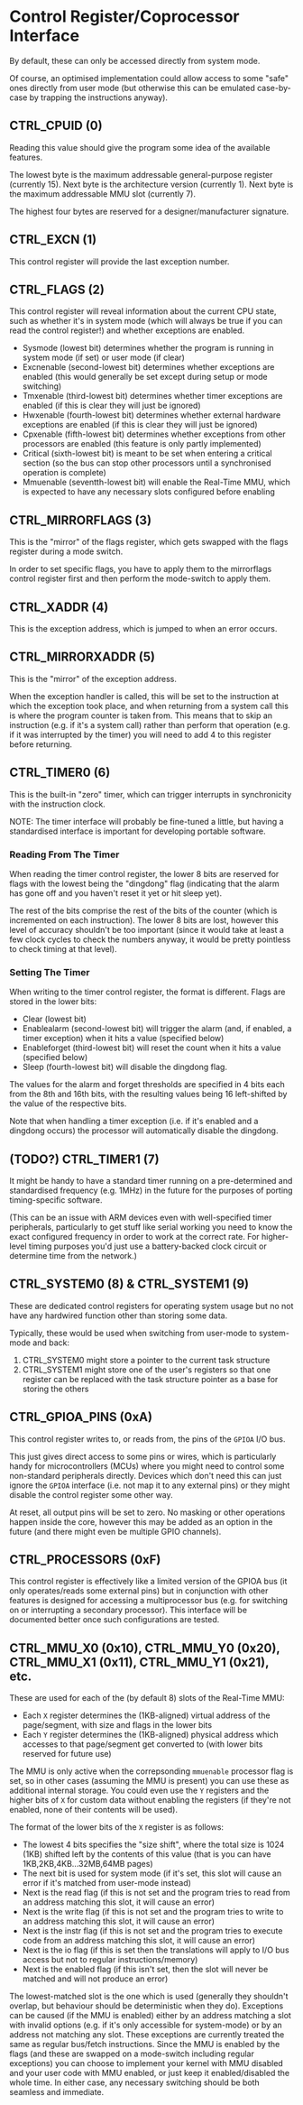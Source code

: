 # Control Register/Coprocessor Interface

By default, these can only be accessed directly from system mode.

Of course, an optimised implementation could allow access to some "safe" ones directly from user mode (but otherwise this can be emulated case-by-case by trapping the instructions anyway).

## CTRL_CPUID (0)

Reading this value should give the program some idea of the available features.

The lowest byte is the maximum addressable general-purpose register (currently 15). Next byte is the architecture version (currently 1). Next byte is the maximum addressable MMU slot (currently 7).

The highest four bytes are reserved for a designer/manufacturer signature.

## CTRL_EXCN (1)

This control register will provide the last exception number.

## CTRL_FLAGS (2)

This control register will reveal information about the current CPU state, such as whether it's in system mode (which will always be true if you can read the control register!) and whether exceptions are enabled.

* Sysmode (lowest bit) determines whether the program is running in system mode (if set) or user mode (if clear)
* Excnenable (second-lowest bit) determines whether exceptions are enabled (this would generally be set except during setup or mode switching)
* Tmxenable (third-lowest bit) determines whether timer exceptions are enabled (if this is clear they will just be ignored)
* Hwxenable (fourth-lowest bit) determines whether external hardware exceptions are enabled (if this is clear they will just be ignored)
* Cpxenable (fifth-lowest bit) determines whether exceptions from other processors are enabled (this feature is only partly implemented)
* Critical (sixth-lowest bit) is meant to be set when entering a critical section (so the bus can stop other processors until a synchronised operation is complete)
* Mmuenable (seventth-lowest bit) will enable the Real-Time MMU, which is expected to have any necessary slots configured before enabling

## CTRL_MIRRORFLAGS (3)

This is the "mirror" of the flags register, which gets swapped with the flags register during a mode switch.

In order to set specific flags, you have to apply them to the mirrorflags control register first and then perform the mode-switch to apply them.

## CTRL_XADDR (4)

This is the exception address, which is jumped to when an error occurs.

## CTRL_MIRRORXADDR (5)

This is the "mirror" of the exception address.

When the exception handler is called, this will be set to the instruction at which the exception took place, and when returning from a system call this is where the program counter is taken from. This means that to skip an instruction (e.g. if it's a system call) rather than perform that operation (e.g. if it was interrupted by the timer) you will need to add 4 to this register before returning.

## CTRL_TIMER0 (6)

This is the built-in "zero" timer, which can trigger interrupts in synchronicity with the instruction clock.

NOTE: The timer interface will probably be fine-tuned a little, but having a standardised interface is important for developing portable software.

### Reading From The Timer

When reading the timer control register, the lower 8 bits are reserved for flags with the lowest being the "dingdong" flag (indicating that the alarm has gone off and you haven't reset it yet or hit sleep yet).

The rest of the bits comprise the rest of the bits of the counter (which is incremented on each instruction). The lower 8 bits are lost, however this level of accuracy shouldn't be too important (since it would take at least a few clock cycles to check the numbers anyway, it would be pretty pointless to check timing at that level).

### Setting The Timer

When writing to the timer control register, the format is different. Flags are stored in the lower bits:

* Clear (lowest bit)
* Enablealarm (second-lowest bit) will trigger the alarm (and, if enabled, a timer exception) when it hits a value (specified below)
* Enableforget (third-lowest bit) will reset the count when it hits a value (specified below)
* Sleep (fourth-lowest bit) will disable the dingdong flag.

The values for the alarm and forget thresholds are specified in 4 bits each from the 8th and 16th bits, with the resulting values being 16 left-shifted by the value of the respective bits.

Note that when handling a timer exception (i.e. if it's enabled and a dingdong occurs) the processor will automatically disable the dingdong.

## (TODO?) CTRL_TIMER1 (7)

It might be handy to have a standard timer running on a pre-determined and standardised frequency (e.g. 1MHz) in the future for the purposes of porting timing-specific software.

(This can be an issue with ARM devices even with well-specified timer peripherals, particularly to get stuff like serial working you need to know the exact configured frequency in order to work at the correct rate. For higher-level timing purposes you'd just use a battery-backed clock circuit or determine time from the network.)

## CTRL_SYSTEM0 (8) & CTRL_SYSTEM1 (9)

These are dedicated control registers for operating system usage but no not have any hardwired function other than storing some data.

Typically, these would be used when switching from user-mode to system-mode and back:

1. CTRL_SYSTEM0 might store a pointer to the current task structure
2. CTRL_SYSTEM1 might store one of the user's registers so that one register can be replaced with the task structure pointer as a base for storing the others

## CTRL_GPIOA_PINS (0xA)

This control register writes to, or reads from, the pins of the `GPIOA` I/O bus.

This just gives direct access to some pins or wires, which is particularly handy for microcontrollers (MCUs) where you might need to control some non-standard peripherals directly. Devices which don't need this can just ignore the `GPIOA` interface (i.e. not map it to any external pins) or they might disable the control register some other way.

At reset, all output pins will be set to zero. No masking or other operations happen inside the core, however this may be added as an option in the future (and there might even be multiple GPIO channels).

## CTRL_PROCESSORS (0xF)

This control register is effectively like a limited version of the GPIOA bus (it only operates/reads some external pins) but in conjunction with other features is designed for accessing a multiprocessor bus (e.g. for switching on or interrupting a secondary processor). This interface will be documented better once such configurations are tested.

## CTRL_MMU_X0 (0x10), CTRL_MMU_Y0 (0x20), CTRL_MMU_X1 (0x11), CTRL_MMU_Y1 (0x21), etc.

These are used for each of the (by default 8) slots of the Real-Time MMU:

* Each `X` register determines the (1KB-aligned) virtual address of the page/segment, with size and flags in the lower bits
* Each `Y` register determines the (1KB-aligned) physical address which accesses to that page/segment get converted to (with lower bits reserved for future use)

The MMU is only active when the correpsonding `mmuenable` processor flag is set, so in other cases (assuming the MMU is present) you can use these as additional internal storage. You could even use the `Y` registers and the higher bits of `X` for custom data without enabling the registers (if they're not enabled, none of their contents will be used).

The format of the lower bits of the `X` register is as follows:

* The lowest 4 bits specifies the "size shift", where the total size is 1024 (1KB) shifted left by the contents of this value (that is you can have 1KB,2KB,4KB...32MB,64MB pages)
* The next bit is used for system mode (if it's set, this slot will cause an error if it's matched from user-mode instead)
* Next is the read flag (if this is not set and the program tries to read from an address matching this slot, it will cause an error)
* Next is the write flag (if this is not set and the program tries to write to an address matching this slot, it will cause an error)
* Next is the instr flag (if this is not set and the program tries to execute code from an address matching this slot, it will cause an error)
* Next is the io flag (if this is set then the translations will apply to I/O bus access but not to regular instructions/memory)
* Next is the enabled flag (if this isn't set, then the slot will never be matched and will not produce an error)

The lowest-matched slot is the one which is used (generally they shouldn't overlap, but behaviour should be deterministic when they do). Exceptions can be caused (if the MMU is enabled) either by an address matching a slot with invalid options (e.g. if it's only accessible for system-mode) or by an address not matching any slot. These exceptions are currently treated the same as regular bus/fetch instructions. Since the MMU is enabled by the flags (and these are swapped on a mode-switch including regular exceptions) you can choose to implement your kernel with MMU disabled and your user code with MMU enabled, or just keep it enabled/disabled the whole time. In either case, any necessary switching should be both seamless and immediate.
